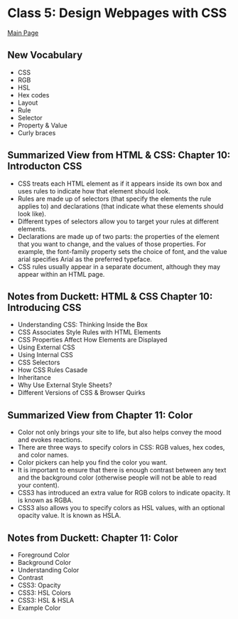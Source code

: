 # Class 5: Design Webpages with CSS

[Main Page](README.md)

## New Vocabulary

- CSS
- RGB
- HSL
- Hex codes
- Layout
- Rule
- Selector
- Property & Value
- Curly braces

## Summarized View from HTML & CSS: Chapter 10: Introducton CSS

- CSS treats each HTML element as if it appears inside its own box and uses rules to indicate how that element should look.
- Rules are made up of selectors (that specify the elements the rule applies to) and declarations (that indicate what these elements should look like).
- Different types of selectors allow you to target your rules at different elements.
- Declarations are made up of two parts: the properties of the element that you want to change, and the values of those properties. For example, the font-family property sets the choice of font, and the value arial specifies Arial as the preferred typeface.
- CSS rules usually appear in a separate document, although they may appear within an HTML page.

## Notes from Duckett: HTML & CSS Chapter 10: Introducing CSS

- Understanding CSS: Thinking Inside the Box
- CSS Associates Style Rules with HTML Elements
- CSS Properties Affect How Elements are Displayed
- Using External CSS
- Using Internal CSS
- CSS Selectors
- How CSS Rules Casade
- Inheritance
- Why Use External Style Sheets?
- Different Versions of CSS & Browser Quirks

## Summarized View from Chapter 11: Color

- Color not only brings your site to life, but also helps convey the mood and evokes reactions.
- There are three ways to specify colors in CSS: RGB values, hex codes, and color names.
- Color pickers can help you find the color you want.
- It is important to ensure that there is enough contrast between any text and the background color (otherwise people will not be able to read your content).
- CSS3 has introduced an extra value for RGB colors to indicate opacity. It is known as RGBA.
- CSS3 also allows you to specify colors as HSL values, with an optional opacity value. It is known as HSLA.

## Notes from Duckett: Chapter 11: Color

- Foreground Color
- Background Color
- Understanding Color
- Contrast
- CSS3: Opacity
- CSS3: HSL Colors
- CSS3: HSL & HSLA
- Example Color

